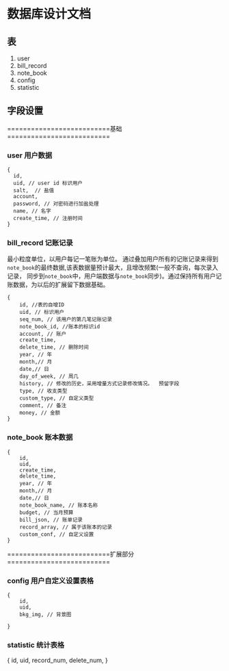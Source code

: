 # 数据库设计文档
## 表
1. user
2. bill_record
3. note_book
4. config
5. statistic

## 字段设置
==========================基础==========================
### user 用户数据

```
{
  id, 
  uid, // user id 标识用户
  salt,  // 盐值 
  account, 
  password, // 对密码进行加盐处理
  name, // 名字 
  create_time, // 注册时间 
}
```
### bill_record 记账记录
最小粒度单位，以用户每记一笔账为单位。
通过叠加用户所有的记账记录来得到`note_book`的最终数据,该表数据量预计最大，且增改频繁(一般不查询，每次录入记录，
同步到`note_book`中，用户端数据与`note_book`同步)。通过保持所有用户记账数据，为以后的扩展留下数据基础。

```
{
    id, //表的自增ID
    uid, // 标识用户
    seq_num, // 该用户的第几笔记账记录
    note_book_id, //账本的标识id
    account, // 账户
    create_time,
    delete_time, // 删除时间
    year, // 年
    month,// 月
    date,// 日
    day_of_week, // 周几
    history, // 修改的历史，采用增量方式记录修改情况。  预留字段
    type, // 收支类型
    custom_type, // 自定义类型
    comment, // 备注
    money, // 金额
}
```
### note_book 账本数据
```
{
    id,
    uid,
    create_time,
    delete_time,
    year, // 年
    month,// 月
    date,// 日
    note_book_name, // 账本名称
    budget, // 当月预算
    bill_json, // 账单记录
    record_array, // 属于该账本的记录
    custom_conf, // 自定义设置
}
```
==========================扩展部分==========================
### config 用户自定义设置表格

```
{
    id,
    uid,
    bkg_img, // 背景图

}
```
### statistic 统计表格
{
    id,
    uid,
    record_num,
    delete_num,
}
